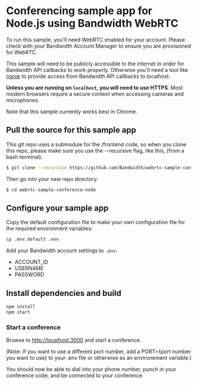 # Conferencing sample app for Node.js using Bandwidth WebRTC

To run this sample, you'll need WebRTC enabled for your account. Please check with your Bandwidth Account Manager to ensure you are provisioned for WebRTC.

This sample will need to be publicly accessible to the internet in order for Bandwidth API callbacks to work properly. Otherwise you'll need a tool like [ngrok](https://ngrok.com) to provide access from Bandwidth API callbacks to localhost.

**Unless you are running on `localhost`, you will need to use HTTPS**. Most modern browsers require a secure context when accessing cameras and microphones.

Note that this sample currently works best in Chrome.

## Pull the source for this sample app

This git repo uses a submodule for the /frontend code, so when you clone this repo, please make sure you use the --recursive flag, like this, (from a bash terminal):
```bash
$ git clone --recursive https://github.com/Bandwidth/webrtc-sample-conference-node.git  
```

Then go into your new repo directory:
```bash
$ cd webrtc-sample-conference-node
```

## Configure your sample app

Copy the default configuration file to make your own configuration file for the required environment variables:
```bash
cp .env.default .env
```

Add your Bandwidth account settings to `.env`:

* ACCOUNT\_ID
* USERNAME
* PASSWORD

## Install dependencies and build

```bash
npm install
npm start
```

### Start a conference
Browse to [http://localhost:3000](http://localhost:3000) and start a conference.

(Note: If you want to use a different port number, add a PORT={port number you want to use} to your .env file or otherwise as an environement variable.)

You should now be able to dial into your phone number, punch in your conference code, and be connected to your conference.